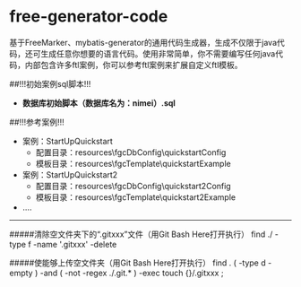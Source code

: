 # free-generator-code


基于FreeMarker、mybatis-generator的通用代码生成器，生成不仅限于java代码，还可生成任意你想要的语言代码。使用非常简单，你不需要编写任何java代码，内部包含许多ftl案例，你可以参考ftl案例来扩展自定义ftl模板。


##!!!初始案例sql脚本!!!
+ **数据库初始脚本（数据库名为：nimei）.sql**

##!!!参考案例!!!
+ 案例：StartUpQuickstart
  + 配置目录：resources\fgcDbConfig\quickstartConfig
  + 模板目录：resources\fgcTemplate\quickstartExample
+ 案例：StartUpQuickstart2
  + 配置目录：resources\fgcDbConfig\quickstart2Config
  + 模板目录：resources\fgcTemplate\quickstart2Example
+ ....

----------------
#####清除空文件夹下的“.gitxxx”文件（用Git Bash Here打开执行）
find ./ -type f -name '.gitxxx' -delete

#####使能够上传空文件夹（用Git Bash Here打开执行）
find . \( -type d -empty \) -and \( -not -regex ./\.git.* \) -exec touch {}/.gitxxx \;

